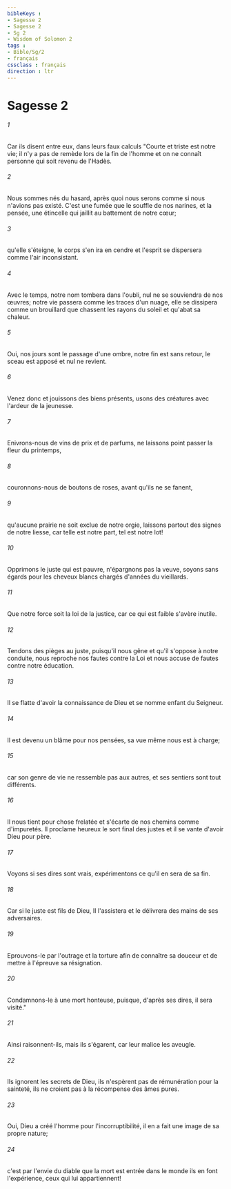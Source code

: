 ```yaml
---
bibleKeys : 
- Sagesse 2
- Sagesse 2
- Sg 2
- Wisdom of Solomon 2
tags : 
- Bible/Sg/2
- français
cssclass : français
direction : ltr
---
```


# Sagesse 2

###### 1
Car ils disent entre eux, dans leurs faux calculs "Courte et triste est notre vie; il n'y a pas de remède lors de la fin de l'homme et on ne connaît personne qui soit revenu de l'Hadès.
###### 2
Nous sommes nés du hasard, après quoi nous serons comme si nous n'avions pas existé. C'est une fumée que le souffle de nos narines, et la pensée, une étincelle qui jaillit au battement de notre cœur;
###### 3
qu'elle s'éteigne, le corps s'en ira en cendre et l'esprit se dispersera comme l'air inconsistant.
###### 4
Avec le temps, notre nom tombera dans l'oubli, nul ne se souviendra de nos œuvres; notre vie passera comme les traces d'un nuage, elle se dissipera comme un brouillard que chassent les rayons du soleil et qu'abat sa chaleur.
###### 5
Oui, nos jours sont le passage d'une ombre, notre fin est sans retour, le sceau est apposé et nul ne revient.
###### 6
Venez donc et jouissons des biens présents, usons des créatures avec l'ardeur de la jeunesse.
###### 7
Enivrons-nous de vins de prix et de parfums, ne laissons point passer la fleur du printemps,
###### 8
couronnons-nous de boutons de roses, avant qu'ils ne se fanent,
###### 9
qu'aucune prairie ne soit exclue de notre orgie, laissons partout des signes de notre liesse, car telle est notre part, tel est notre lot!
###### 10
Opprimons le juste qui est pauvre, n'épargnons pas la veuve, soyons sans égards pour les cheveux blancs chargés d'années du vieillards.
###### 11
Que notre force soit la loi de la justice, car ce qui est faible s'avère inutile.
###### 12
Tendons des pièges au juste, puisqu'il nous gêne et qu'il s'oppose à notre conduite, nous reproche nos fautes contre la Loi et nous accuse de fautes contre notre éducation.
###### 13
Il se flatte d'avoir la connaissance de Dieu et se nomme enfant du Seigneur.
###### 14
Il est devenu un blâme pour nos pensées, sa vue même nous est à charge;
###### 15
car son genre de vie ne ressemble pas aux autres, et ses sentiers sont tout différents.
###### 16
Il nous tient pour chose frelatée et s'écarte de nos chemins comme d'impuretés. Il proclame heureux le sort final des justes et il se vante d'avoir Dieu pour père.
###### 17
Voyons si ses dires sont vrais, expérimentons ce qu'il en sera de sa fin.
###### 18
Car si le juste est fils de Dieu, Il l'assistera et le délivrera des mains de ses adversaires.
###### 19
Eprouvons-le par l'outrage et la torture afin de connaître sa douceur et de mettre à l'épreuve sa résignation.
###### 20
Condamnons-le à une mort honteuse, puisque, d'après ses dires, il sera visité."
###### 21
Ainsi raisonnent-ils, mais ils s'égarent, car leur malice les aveugle.
###### 22
Ils ignorent les secrets de Dieu, ils n'espèrent pas de rémunération pour la sainteté, ils ne croient pas à la récompense des âmes pures.
###### 23
Oui, Dieu a créé l'homme pour l'incorruptibilité, il en a fait une image de sa propre nature;
###### 24
c'est par l'envie du diable que la mort est entrée dans le monde ils en font l'expérience, ceux qui lui appartiennent!
